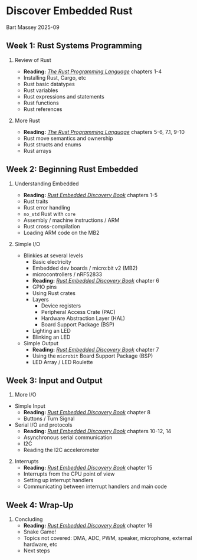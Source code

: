 # Discover Embedded Rust
Bart Massey 2025-09

## Week 1: Rust Systems Programming

1. Review of Rust
   * **Reading:** [*The Rust Programming Language*] chapters 1-4
   * Installing Rust, Cargo, etc
   * Rust basic datatypes
   * Rust variables
   * Rust expressions and statements
   * Rust functions
   * Rust references

2. More Rust
   * **Reading:** [*The Rust Programming Language*] chapters 5-6, 7.1, 9-10
   * Rust move semantics and ownership
   * Rust structs and enums
   * Rust arrays

## Week 2: Beginning Rust Embedded

1. Understanding Embedded
   * **Reading:** [*Rust Embedded Discovery Book*] chapters 1-5
   * Rust traits
   * Rust error handling
   * `no_std` Rust with `core`
   * Assembly / machine instructions / ARM
   * Rust cross-compilation
   * Loading ARM code on the MB2

2. Simple I/O
   * Blinkies at several levels
     * Basic electricity
     * Embedded dev boards / micro:bit v2 (MB2)
     * microcontrollers / nRF52833
     * **Reading:** [*Rust Embedded Discovery Book*] chapter 6
     * GPIO pins
     * Using Rust crates
     * Layers
       * Device registers
       * Peripheral Access Crate (PAC)
       * Hardware Abstraction Layer (HAL)
       * Board Support Package (BSP)
     * Lighting an LED
     * Blinking an LED
   * Simple Output
     * **Reading:** [*Rust Embedded Discovery Book*] chapter 7
     * Using the `microbit` Board Support Package (BSP)
     * LED Array / LED Roulette

## Week 3: Input and Output

1. More I/O
  * Simple Input
    * **Reading:** [*Rust Embedded Discovery Book*] chapter 8
    * Buttons / Turn Signal
  * Serial I/O and protocols
    * **Reading:** [*Rust Embedded Discovery Book*] chapters 10-12, 14
    * Asynchronous serial communication
    * I2C
    * Reading the I2C accelerometer

2. Interrupts
   * **Reading:** [*Rust Embedded Discovery Book*] chapter 15
   * Interrupts from the CPU point of view
   * Setting up interrupt handlers
   * Communicating between interrupt handlers and main code

## Week 4: Wrap-Up
   
1. Concluding
   * **Reading:** [*Rust Embedded Discovery Book*] chapter 16
   * Snake Game!
   * Topics not covered: DMA, ADC, PWM, speaker, microphone,
     external hardware, etc
   * Next steps

[*The Rust Programming Language*]: https://doc.rust-lang.org/book/
[*Rust Embedded Discovery Book*]: https://docs.rust-embedded.org/discovery-mb2/
